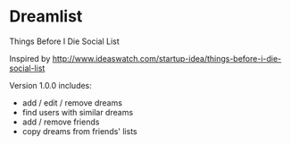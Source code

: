 # Dreamlist
Things Before I Die Social List

Inspired by http://www.ideaswatch.com/startup-idea/things-before-i-die-social-list

Version 1.0.0 includes:
- add / edit / remove dreams
- find users with similar dreams
- add / remove friends
- copy dreams from friends' lists
